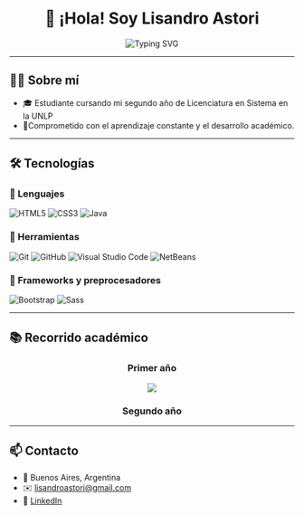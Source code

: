 <h1 align="center">👋 ¡Hola! Soy Lisandro Astori</h1>

<p align="center">
  <img src="https://readme-typing-svg.herokuapp.com?font=Fira+Code&size=22&pause=1000&color=FFD700&center=true&vCenter=true&width=500&lines=Estudiante+de+Sistemas;Aprendiendo+nuevas+tecnologías+🚀&background=00000000&cursorColor=00FFFF" alt="Typing SVG" />
</p>

---

## 🧑‍💻 Sobre mí

- 🎓 Estudiante cursando mi segundo año de Licenciatura en Sistema en la UNLP
- 🧩Comprometido con el aprendizaje constante y el desarrollo académico.

---

## 🛠️ Tecnologías

### 🧾 Lenguajes

![HTML5](https://img.shields.io/badge/HTML5-E34F26?style=flat&logo=html5&logoColor=white)
![CSS3](https://img.shields.io/badge/CSS3-1572B6?style=flat&logo=css3&logoColor=white)
![Java](https://img.shields.io/badge/Java-ED8B00?style=flat&logo=java&logoColor=white)

### 🧩 Herramientas

![Git](https://img.shields.io/badge/Git-F05032?style=flat&logo=git&logoColor=white)
![GitHub](https://img.shields.io/badge/GitHub-181717?style=flat&logo=github&logoColor=white)
![Visual Studio Code](https://img.shields.io/badge/VSCode-007ACC?style=flat&logo=visual-studio-code&logoColor=white)
![NetBeans](https://img.shields.io/badge/NetBeans-1B6AC6?style=flat&logo=apache-netbeans-ide&logoColor=white)

### 🎨 Frameworks y preprocesadores

![Bootstrap](https://img.shields.io/badge/Bootstrap-563D7C?style=flat&logo=bootstrap&logoColor=white)
![Sass](https://img.shields.io/badge/Sass-CC6699?style=flat&logo=sass&logoColor=white)

---

## 📚 Recorrido académico

<div align="center">

<h3>Primer año</h3>
<a href="https://github.com/LisandroAstori/TallerDeProgramacion/tree/main">
  <img src="https://github-readme-stats.vercel.app/api/pin/?username=LisandroAstori&repo=TallerDeProgramacion&theme=gruvbox" />
</a>


<h3>Segundo año</h3>



</div>

---

## 📫 Contacto

- 📍 Buenos Aires, Argentina
- ✉️ lisandroastori@gmail.com
- 💼 [LinkedIn](https://www.linkedin.com/in/lisandroastori/)


